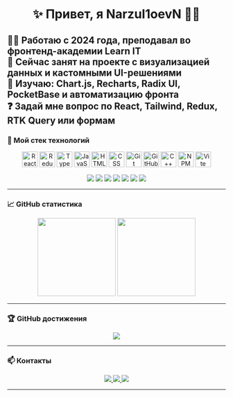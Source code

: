 <!-- Приветствие -->
<h1 align="center">✨ Привет, я Narzul1oevN 👨‍💻</h1>

🧑‍💻 Работаю с 2024 года, преподавал во фронтенд-академии **Learn IT**  
🔭 Сейчас занят на проекте с визуализацией данных и кастомными UI-решениями  
🌱 Изучаю: Chart.js, Recharts, Radix UI, PocketBase и автоматизацию фронта  
❓ Задай мне вопрос по React, Tailwind, Redux, RTK Query или формам  
---

<!-- Технологии -->
### 🧰 Мой стек технологий

<p align="center">
  <!-- Frontend -->
  <img src="https://cdn.jsdelivr.net/gh/devicons/devicon/icons/react/react-original.svg" width="36" alt="React" />
  <img src="https://cdn.jsdelivr.net/gh/devicons/devicon/icons/redux/redux-original.svg" width="36" alt="Redux" />
  <img src="https://cdn.jsdelivr.net/gh/devicons/devicon/icons/typescript/typescript-original.svg" width="36" alt="TypeScript" />
  <img src="https://cdn.jsdelivr.net/gh/devicons/devicon/icons/javascript/javascript-original.svg" width="36" alt="JavaScript" />
  <img src="https://cdn.jsdelivr.net/gh/devicons/devicon/icons/html5/html5-original.svg" width="36" alt="HTML" />
  <img src="https://cdn.jsdelivr.net/gh/devicons/devicon/icons/css3/css3-original.svg" width="36" alt="CSS" />
  <img src="https://cdn.jsdelivr.net/gh/devicons/devicon/icons/git/git-original.svg" width="36" alt="Git" />
  <img src="https://github.githubassets.com/images/modules/logos_page/GitHub-Mark.png" width="36" alt="GitHub" />
  <img src="https://cdn.jsdelivr.net/gh/devicons/devicon/icons/cplusplus/cplusplus-original.svg" width="36" alt="C++" />
  <img src="https://cdn.jsdelivr.net/gh/devicons/devicon/icons/npm/npm-original-wordmark.svg" width="36" alt="NPM" />
  <img src="https://cdn.jsdelivr.net/gh/devicons/devicon/icons/vite/vite-original.svg" width="36" alt="Vite" />
</p>

<p align="center">
  <!-- UI-библиотеки и инструменты -->
  <img src="https://img.shields.io/badge/Tailwind_CSS-38B2AC?style=flat-square&logo=tailwind-css&logoColor=white" />
  <img src="https://img.shields.io/badge/Ant_Design-0170FE?style=flat-square&logo=ant-design&logoColor=white" />
  <img src="https://img.shields.io/badge/MUI-007FFF?style=flat-square&logo=mui&logoColor=white" />
  <img src="https://img.shields.io/badge/Radix_UI-black?style=flat-square&logo=radix-ui&logoColor=white" />
  <img src="https://img.shields.io/badge/React_Hook_Form-EC5990?style=flat-square&logo=react-hook-form&logoColor=white" />
  <img src="https://img.shields.io/badge/JWT-000000?style=flat-square&logo=jsonwebtokens&logoColor=white" />
  <img src="https://img.shields.io/badge/React_Bits-61DAFB?style=flat-square&logo=react&logoColor=black" />
</p>

---

### 📈 GitHub статистика

<p align="center">
  <img src="https://github-readme-stats.vercel.app/api?username=Narzul1oevN&show_icons=true&theme=github_dark&hide_border=true&rank_icon=github" height="180" />
  <img src="https://github-readme-stats.vercel.app/api/top-langs/?username=Narzul1oevN&layout=compact&theme=github_dark&hide_border=true" height="180" />
</p>

---

<!-- Трофеи -->
### 🏆 GitHub достижения

<p align="center">
  <img src="https://github-profile-trophy.vercel.app/?username=Narzul1oevN&theme=monokai&margin-w=10&row=2&column=3" />
</p>

---

<!-- Связь -->
### 📫 Контакты

<p align="center">
  <a href="https://t.me/narzullo_n">
    <img src="https://img.shields.io/badge/Telegram-2CA5E0?style=for-the-badge&logo=telegram&logoColor=white" />
  </a>
  <a href="mailto:nnarzullo@inbox.ru">
    <img src="https://img.shields.io/badge/Email-D44638?style=for-the-badge&logo=gmail&logoColor=white" />
  </a>
  <a href="https://www.instagram.com/narzulloev_._n/">
    <img src="https://img.shields.io/badge/Instagram-E4405F?style=for-the-badge&logo=instagram&logoColor=white" />
  </a>
</p>

---
